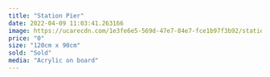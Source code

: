 ```yaml
---
title: "Station Pier"
date: 2022-04-09 11:03:41.263166
image: https://ucarecdn.com/1e3fe6e5-569d-47e7-84e7-fce1b97f3b92/station-pier.jpg
price: "0"
size: "120cm x 90cm"
sold: "Sold"
media: "Acrylic on board"
---
```


